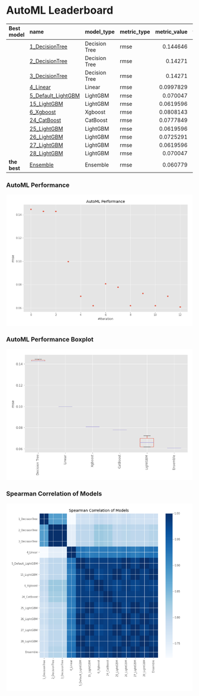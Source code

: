 # AutoML Leaderboard

| Best model   | name                                               | model_type    | metric_type   |   metric_value |   train_time |
|:-------------|:---------------------------------------------------|:--------------|:--------------|---------------:|-------------:|
|              | [1_DecisionTree](1_DecisionTree/README.md)         | Decision Tree | rmse          |      0.144646  |         0.38 |
|              | [2_DecisionTree](2_DecisionTree/README.md)         | Decision Tree | rmse          |      0.14271   |         0.4  |
|              | [3_DecisionTree](3_DecisionTree/README.md)         | Decision Tree | rmse          |      0.14271   |         0.39 |
|              | [4_Linear](4_Linear/README.md)                     | Linear        | rmse          |      0.0997829 |         0.44 |
|              | [5_Default_LightGBM](5_Default_LightGBM/README.md) | LightGBM      | rmse          |      0.070047  |         0.84 |
|              | [15_LightGBM](15_LightGBM/README.md)               | LightGBM      | rmse          |      0.0619596 |         0.57 |
|              | [6_Xgboost](6_Xgboost/README.md)                   | Xgboost       | rmse          |      0.0808143 |         0.68 |
|              | [24_CatBoost](24_CatBoost/README.md)               | CatBoost      | rmse          |      0.0777849 |         2.04 |
|              | [25_LightGBM](25_LightGBM/README.md)               | LightGBM      | rmse          |      0.0619596 |         0.56 |
|              | [26_LightGBM](26_LightGBM/README.md)               | LightGBM      | rmse          |      0.0725291 |         0.67 |
|              | [27_LightGBM](27_LightGBM/README.md)               | LightGBM      | rmse          |      0.0619596 |         0.57 |
|              | [28_LightGBM](28_LightGBM/README.md)               | LightGBM      | rmse          |      0.070047  |         0.62 |
| **the best** | [Ensemble](Ensemble/README.md)                     | Ensemble      | rmse          |      0.060779  |         0.34 |

### AutoML Performance
![AutoML Performance](ldb_performance.png)

### AutoML Performance Boxplot
![AutoML Performance Boxplot](ldb_performance_boxplot.png)

### Spearman Correlation of Models
![models spearman correlation](correlation_heatmap.png)


